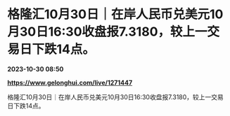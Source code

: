 # 格隆汇10月30日｜在岸人民币兑美元10月30日16:30收盘报7.3180，较上一交易日下跌14点。

**2023-10-30 08:50**

**https://www.gelonghui.com/live/1271447**

格隆汇10月30日｜在岸人民币兑美元10月30日16:30收盘报7.3180，较上一交易日下跌14点。
